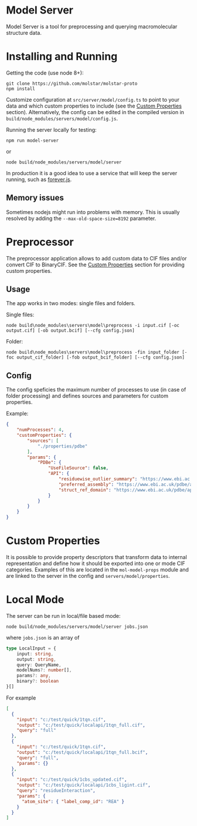 Model Server
============

Model Server is a tool for preprocessing and querying macromolecular structure data.

Installing and Running
=====================

Getting the code (use node 8+):
```
git clone https://github.com/molstar/molstar-proto
npm install
```

Customize configuration at ``src/server/model/config.ts`` to point to your data and which custom properties to include (see the [Custom Properties](#custom-properties) section). Alternatively, the config can be edited in the compiled version in ``build/node_modules/servers/model/config.js``.

Running the server locally for testing:
```
npm run model-server
```
or
```
node build/node_modules/servers/model/server
```

In production it is a good idea to use a service that will keep the server running, such as [forever.js](https://github.com/foreverjs/forever).


## Memory issues

Sometimes nodejs might run into problems with memory. This is usually resolved by adding the ``--max-old-space-size=8192`` parameter.

Preprocessor
============

The preprocessor application allows to add custom data to CIF files and/or convert CIF to BinaryCIF. See the [Custom Properties](#custom-properties) section for providing custom properties.

## Usage

The app works in two modes: single files and folders.

Single files:

```
node build\node_modules\servers\model\preprocess -i input.cif [-oc output.cif] [-ob output.bcif] [--cfg config.json]
```

Folder: 
```
node build\node_modules\servers\model\preprocess -fin input_folder [-foc output_cif_folder] [-fob output_bcif_folder] [--cfg config.json]
```

## Config

The config speficies the maximum number of processes to use (in case of folder processing) and defines sources and parameters for custom properties.

Example:
```json
{
    "numProcesses": 4,
    "customProperties": {
        "sources": [
            "./properties/pdbe"
        ],
        "params": {
            "PDBe": {
                "UseFileSource": false,
                "API": {
                    "residuewise_outlier_summary": "https://www.ebi.ac.uk/pdbe/api/validation/residuewise_outlier_summary/entry",
                    "preferred_assembly": "https://www.ebi.ac.uk/pdbe/api/pdb/entry/summary",
                    "struct_ref_domain": "https://www.ebi.ac.uk/pdbe/api/mappings/sequence_domains"
                }
            }
        }
    }
}
```

Custom Properties
=================

It is possible to provide property descriptors that transform data to internal representation and define how it should be exported into one or mode CIF categories. Examples of this are located in the ``mol-model-props`` module and are linked to the server in the config and ``servers/model/properties``.

Local Mode
==========

The server can be run in local/file based mode:

```
node build/node_modules/servers/model/server jobs.json
```

where ``jobs.json`` is an array of 

```ts
type LocalInput = {
    input: string,
    output: string,
    query: QueryName,
    modelNums?: number[],
    params?: any,
    binary?: boolean
}[]
```

For example

```json
[
  {
    "input": "c:/test/quick/1tqn.cif",
    "output": "c:/test/quick/localapi/1tqn_full.cif",
    "query": "full"
  },
  {
    "input": "c:/test/quick/1tqn.cif",
    "output": "c:/test/quick/localapi/1tqn_full.bcif",
    "query": "full",
    "params": {}
  },
  {
    "input": "c:/test/quick/1cbs_updated.cif",
    "output": "c:/test/quick/localapi/1cbs_ligint.cif",
    "query": "residueInteraction",
    "params": {
      "atom_site": { "label_comp_id": "REA" }
    }
  }
]
```
